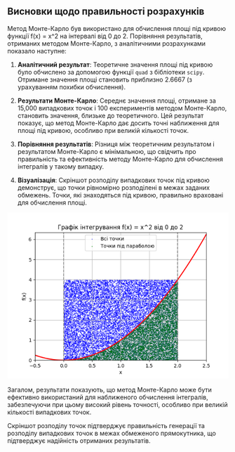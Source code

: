 ## Висновки щодо правильності розрахунків

Метод Монте-Карло був використано для обчислення площі під кривою функції f(x) = x^2 на інтервалі 
від 0 до 2. Порівняння результатів, отриманих методом Монте-Карло, з аналітичними розрахунками показало 
наступне:

1. **Аналітичний результат**:
   Теоретичне значення площі під кривою було обчислено за допомогою функції `quad` з бібліотеки `scipy`. 
   Отримане значення площі становить приблизно 2.6667 (з урахуванням похибки обчислення).

2. **Результати Монте-Карло**:
   Середнє значення площі, отримане за 15,000 випадкових точок і 100 експериментів методом Монте-Карло, 
   становить значення, близьке до теоретичного. Цей результат показує, що метод Монте-Карло дає досить точні наближення для площі під кривою, особливо при великій кількості точок.

3. **Порівняння результатів**:
   Різниця між теоретичним результатом і результатом Монте-Карло є мінімальною, що свідчить про 
   правильність та ефективність методу Монте-Карло для обчислення інтегралів у такому випадку.

4. **Візуалізація**:
   Скріншот розподілу випадкових точок під кривою демонструє, що точки рівномірно розподілені в межах 
   заданих обмежень. Точки, які знаходяться під кривою, правильно враховані для обчислення площі.

![Alt text](Figure_1.png)

Загалом, результати показують, що метод Монте-Карло може бути ефективно використаний для наближеного 
обчислення інтегралів, забезпечуючи при цьому високий рівень точності, особливо при великій кількості випадкових точок.

Скріншот розподілу точок підтверджує правильність генерації та розподілу випадкових точок в межах обмеженого прямокутника, що підтверджує надійність отриманих результатів.